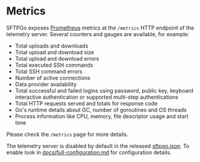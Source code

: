 # Metrics

SFTPGo exposes [Prometheus](https://prometheus.io/) metrics at the `/metrics` HTTP endpoint of the telemetry server.
Several counters and gauges are available, for example:

- Total uploads and downloads
- Total upload and download size
- Total upload and download errors
- Total executed SSH commands
- Total SSH command errors
- Number of active connections
- Data provider availability
- Total successful and failed logins using password, public key, keyboard interactive authentication or supported multi-step authentications
- Total HTTP requests served and totals for response code
- Go's runtime details about GC, number of goroutines and OS threads
- Process information like CPU, memory, file descriptor usage and start time

Please check the `/metrics` page for more details.

The telemetry server is disabled by default in the released [sftpgo.json](https://raw.githubusercontent.com/drakkan/sftpgo/main/sftpgo.json). To enable look in [docs/full-configuration.md](https://raw.githubusercontent.com/drakkan/sftpgo/main/docs/full-configuration.md) for configuration details.
